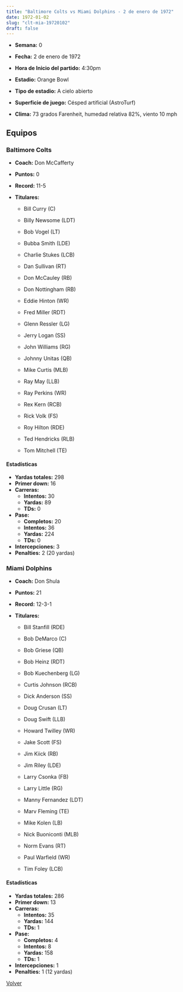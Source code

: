 ```yaml
---
title: "Baltimore Colts vs Miami Dolphins - 2 de enero de 1972"
date: 1972-01-02
slug: "clt-mia-19720102"
draft: false
---
```


* **Semana:** 0
* **Fecha:** 2 de enero de 1972

* **Hora de Inicio del partido:** 4:30pm
* **Estadio:** Orange Bowl
* **Tipo de estadio:** A cielo abierto
* **Superficie de juego:** Césped artificial (AstroTurf)
* **Clima:** 73 grados Farenheit, humedad relativa 82%, viento 10 mph

## Equipos


### Baltimore Colts
* **Coach:** Don McCafferty
* **Puntos:** 0
* **Record:** 11-5
* **Titulares:** 

  * Bill Curry (C) 

  * Billy Newsome (LDT) 

  * Bob Vogel (LT) 

  * Bubba Smith (LDE) 

  * Charlie Stukes (LCB) 

  * Dan Sullivan (RT) 

  * Don McCauley (RB) 

  * Don Nottingham (RB) 

  * Eddie Hinton (WR) 

  * Fred Miller (RDT) 

  * Glenn Ressler (LG) 

  * Jerry Logan (SS) 

  * John Williams (RG) 

  * Johnny Unitas (QB) 

  * Mike Curtis (MLB) 

  * Ray May (LLB) 

  * Ray Perkins (WR) 

  * Rex Kern (RCB) 

  * Rick Volk (FS) 

  * Roy Hilton (RDE) 

  * Ted Hendricks (RLB) 

  * Tom Mitchell (TE) 

#### Estadísticas
* **Yardas totales:** 298
* **Primer down:** 16
* **Carreras:**
  * **Intentos:** 30
  * **Yardas:** 89
  * **TDs:** 0
* **Pase:**
  * **Completos:** 20
  * **Intentos:** 36
  * **Yardas:** 224
  * **TDs:** 0
* **Intercepciones:** 3
* **Penalties:** 2 (20 yardas)

### Miami Dolphins
* **Coach:** Don Shula
* **Puntos:** 21
* **Record:** 12-3-1
* **Titulares:** 

  * Bill Stanfill (RDE) 

  * Bob DeMarco (C) 

  * Bob Griese (QB) 

  * Bob Heinz (RDT) 

  * Bob Kuechenberg (LG) 

  * Curtis Johnson (RCB) 

  * Dick Anderson (SS) 

  * Doug Crusan (LT) 

  * Doug Swift (LLB) 

  * Howard Twilley (WR) 

  * Jake Scott (FS) 

  * Jim Kiick (RB) 

  * Jim Riley (LDE) 

  * Larry Csonka (FB) 

  * Larry Little (RG) 

  * Manny Fernandez (LDT) 

  * Marv Fleming (TE) 

  * Mike Kolen (LB) 

  * Nick Buoniconti (MLB) 

  * Norm Evans (RT) 

  * Paul Warfield (WR) 

  * Tim Foley (LCB) 

#### Estadísticas
* **Yardas totales:** 286
* **Primer down:** 13
* **Carreras:**
  * **Intentos:** 35
  * **Yardas:** 144
  * **TDs:** 1
* **Pase:**
  * **Completos:** 4
  * **Intentos:** 8
  * **Yardas:** 158
  * **TDs:** 1
* **Intercepciones:** 1
* **Penalties:** 1 (12 yardas)


[Volver](/historia/1971)
